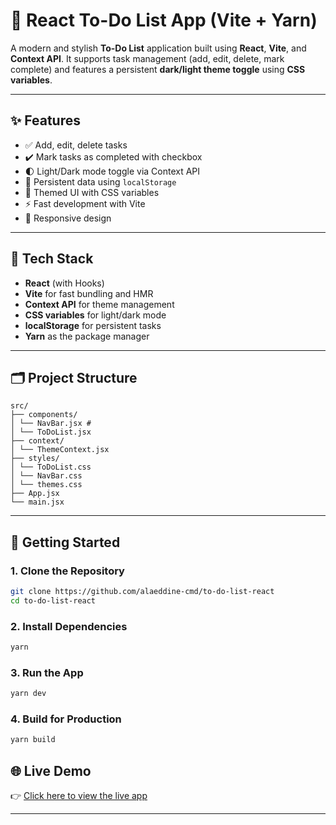 # 📝 React To-Do List App (Vite + Yarn)

A modern and stylish **To-Do List** application built using **React**, **Vite**, and **Context API**. It supports task management (add, edit, delete, mark complete) and features a persistent **dark/light theme toggle** using **CSS variables**.

---

## ✨ Features

- ✅ Add, edit, delete tasks
- ✔️ Mark tasks as completed with checkbox
- 🌓 Light/Dark mode toggle via Context API
- 💾 Persistent data using `localStorage`
- 🎨 Themed UI with CSS variables
- ⚡️ Fast development with Vite
- 📱 Responsive design

---

## 🧰 Tech Stack

- **React** (with Hooks)
- **Vite** for fast bundling and HMR
- **Context API** for theme management
- **CSS variables** for light/dark mode
- **localStorage** for persistent tasks
- **Yarn** as the package manager

---

## 🗂️ Project Structure
```plaintext
src/
├── components/
│ └── NavBar.jsx #
│ └── ToDoList.jsx
├── context/
│ └── ThemeContext.jsx
├── styles/
│ └── ToDoList.css
│ └── NavBar.css
│ └── themes.css
├── App.jsx 
└── main.jsx
```
---

## 🚀 Getting Started

### 1. Clone the Repository

```bash
git clone https://github.com/alaeddine-cmd/to-do-list-react
cd to-do-list-react

```

### 2. Install Dependencies

```bash
yarn
```

### 3. Run the App

```bash
yarn dev
```

### 4. Build for Production

```bash
yarn build
```


## 🌐 Live Demo

👉 [Click here to view the live app](https://to-do-list-react-r9ga.onrender.com)

---
